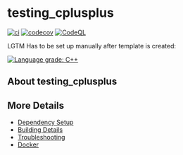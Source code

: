 # testing_cplusplus

[![ci](https://github.com/abhiy123/testing_cplusplus/actions/workflows/ci.yml/badge.svg)](https://github.com/abhiy123/testing_cplusplus/actions/workflows/ci.yml)
[![codecov](https://codecov.io/gh/abhiy123/testing_cplusplus/branch/main/graph/badge.svg)](https://codecov.io/gh/abhiy123/testing_cplusplus)
[![CodeQL](https://github.com/abhiy123/testing_cplusplus/actions/workflows/codeql-analysis.yml/badge.svg)](https://github.com/abhiy123/testing_cplusplus/actions/workflows/codeql-analysis.yml)

LGTM Has to be set up manually after template is created:

[![Language grade: C++](https://img.shields.io/lgtm/grade/cpp/github/abhiy123/testing_cplusplus)](https://lgtm.com/projects/g/abhiy123/testing_cplusplus/context:cpp)

## About testing_cplusplus



## More Details

 * [Dependency Setup](README_dependencies.md)
 * [Building Details](README_building.md)
 * [Troubleshooting](README_troubleshooting.md)
 * [Docker](README_docker.md)
